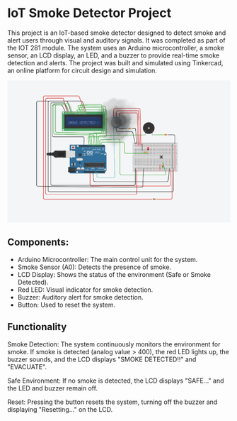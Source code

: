 # IoT Smoke Detector Project

This project is an IoT-based smoke detector designed to detect smoke and alert users through visual and auditory signals. It was completed as part of the IOT 281 module. The system uses an Arduino microcontroller, a smoke sensor, an LCD display, an LED, and a buzzer to provide real-time smoke detection and alerts. The project was built and simulated using Tinkercad, an online platform for circuit design and simulation.

![](https://github.com/Felix-Red/Smoke-detector-IOT/blob/master/Screenshot%202025-03-22%20071132.png)

## Components:
- Arduino Microcontroller: The main control unit for the system.
- Smoke Sensor (A0): Detects the presence of smoke.
- LCD Display: Shows the status of the environment (Safe or Smoke Detected).
- Red LED: Visual indicator for smoke detection.
- Buzzer: Auditory alert for smoke detection.
- Button: Used to reset the system.

## Functionality
Smoke Detection: The system continuously monitors the environment for smoke. If smoke is detected (analog value > 400), the red LED lights up, the buzzer sounds, and the LCD displays "SMOKE DETECTED!!" and "EVACUATE".

Safe Environment: If no smoke is detected, the LCD displays "SAFE..." and the LED and buzzer remain off.

Reset: Pressing the button resets the system, turning off the buzzer and displaying "Resetting..." on the LCD.

